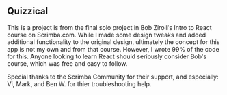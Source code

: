 ## Quizzical

This is a project is from the final solo project in Bob Ziroll's Intro to React course on Scrimba.com. While I made some design tweaks and added additional functionality to the original design, ultimately the concept for this app is not my own and from that course. However, I wrote 99% of the code for this. Anyone looking to learn React should seriously consider Bob's course, which was free and easy to follow.

Special thanks to the Scrimba Community for their support, and especially: Vi, Mark, and Ben W. for thier troubleshooting help.
